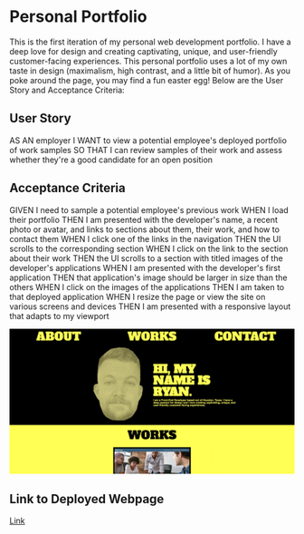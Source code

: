 # Personal Portfolio
This is the first iteration of my personal web development portfolio. I have a deep love for design and creating captivating, unique, and user-friendly customer-facing experiences. This personal portfolio uses a lot of my own taste in design (maximalism, high contrast, and a little bit of humor). As you poke around the page, you may find a fun easter egg! Below are the User Story and Acceptance Criteria:

## User Story
AS AN employer
I WANT to view a potential employee's deployed portfolio of work samples
SO THAT I can review samples of their work and assess whether they're a good candidate for an open position

## Acceptance Criteria
GIVEN I need to sample a potential employee's previous work
WHEN I load their portfolio
THEN I am presented with the developer's name, a recent photo or avatar, and links to sections about them, their work, and how to contact them
WHEN I click one of the links in the navigation
THEN the UI scrolls to the corresponding section
WHEN I click on the link to the section about their work
THEN the UI scrolls to a section with titled images of the developer's applications
WHEN I am presented with the developer's first application
THEN that application's image should be larger in size than the others
WHEN I click on the images of the applications
THEN I am taken to that deployed application
WHEN I resize the page or view the site on various screens and devices
THEN I am presented with a responsive layout that adapts to my viewport

![screenshot of deployed portfolio](./assets/images/deployedscreenshot.jpeg)

## Link to Deployed Webpage
<a href="https://ryanharrishtx.github.io/portfolio">Link</a>
